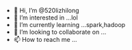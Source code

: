 - 👋 Hi, I’m @520lizhilong
- 👀 I’m interested in ...lol
- 🌱 I’m currently learning ...spark,hadoop
- 💞️ I’m looking to collaborate on ...
- 📫 How to reach me ...

<!---
520lizhilong/520lizhilong is a ✨ special ✨ repository because its `README.md` (this file) appears on your GitHub profile.
You can click the Preview link to take a look at your changes.
--->
